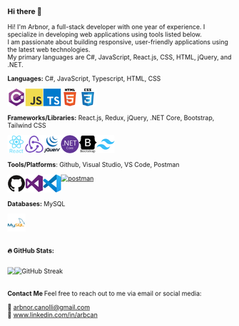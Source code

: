 ### Hi there 👋

Hi! I'm Arbnor, a full-stack developer with one year of experience. I specialize in developing web applications using tools listed below.
</br>
I am passionate about building responsive, user-friendly applications using the latest web technologies. </br>
My primary languages are  C#, JavaScript, React.js, CSS, HTML, jQuery, and .NET.


<strong>Languages:</strong> C#, JavaScript, Typescript, HTML, CSS
<div style="display:flex;">
<a href="#" rel="nofollow"> 
  <img src="https://raw.githubusercontent.com/devicons/devicon/master/icons/csharp/csharp-original.svg" alt="C#" width="40" height="40" style="max-width: 100%;"> </a>
<a href="https://developer.mozilla.org/en-US/docs/Web/JavaScript" rel="nofollow"> 
  <img src="https://raw.githubusercontent.com/devicons/devicon/master/icons/javascript/javascript-original.svg" alt="javascript" width="40" height="40" style="max-width: 100%;"> </a>
  <a href="https://www.typescriptlang.org/" rel="nofollow"> 
    <img src="https://raw.githubusercontent.com/devicons/devicon/master/icons/typescript/typescript-original.svg" alt="typescript" width="40" height="40" style="max-width: 100%;"> 
  </a>
<a href="https://www.w3.org/html/" rel="nofollow"> 
  <img src="https://raw.githubusercontent.com/devicons/devicon/master/icons/html5/html5-original-wordmark.svg" alt="html5" width="40" height="40" style="max-width: 100%;">
  </a>
  <a href="https://www.w3schools.com/css/" rel="nofollow"> 
    <img src="https://raw.githubusercontent.com/devicons/devicon/master/icons/css3/css3-original-wordmark.svg" alt="css3" width="40" height="40" style="max-width: 100%;"> 
  </a>
  </div>

<strong> Frameworks/Libraries:</strong> React.js, Redux, jQuery, .NET Core, Bootstrap, Tailwind CSS
<div style="display:flex;">
  <a href="https://reactjs.org/" rel="nofollow"> <img src="https://raw.githubusercontent.com/devicons/devicon/master/icons/react/react-original-wordmark.svg" alt="react" width="40" height="40" style="max-width: 100%;"> </a>
  <a href="https://redux.js.org" rel="nofollow"> <img src="https://raw.githubusercontent.com/devicons/devicon/master/icons/redux/redux-original.svg" alt="redux" width="40" height="40" style="max-width: 100%;"> </a>
    <a href="https://redux.js.org" rel="nofollow"> <img src="https://raw.githubusercontent.com/devicons/devicon/master/icons/jquery/jquery-original-wordmark.svg" alt="jQuery" width="40" height="40" style="max-width: 100%;"> </a>
    <a href="#"> <img src="https://raw.githubusercontent.com/devicons/devicon/master/icons/dotnetcore/dotnetcore-original.svg" alt=".NET" width="40" height="40" style="max-width: 100%;"> </a>
      <a href="https://getbootstrap.com" rel="nofollow"> <img src="https://raw.githubusercontent.com/devicons/devicon/master/icons/bootstrap/bootstrap-plain-wordmark.svg" alt="bootstrap" width="40" height="40" style="max-width: 100%;"> </a>
  </a>
    <a href="#" rel="nofollow"> <img src="https://raw.githubusercontent.com/devicons/devicon/master/icons/tailwindcss/tailwindcss-plain.svg" alt="Tailwind" width="40" height="40" style="max-width: 100%;"> </a>
  </a>
  </div>

<strong>Tools/Platforms</strong>: Github, Visual Studio, VS Code, Postman
<div style="display:flex;">
  <a href="#" rel="nofollow"> 
  <img src="https://raw.githubusercontent.com/devicons/devicon/master/icons/github/github-original.svg" alt="github" width="40" height="40" style="max-width: 100%;"> 
  </a>
  <a href="#" rel="nofollow"> 
  <img src="https://raw.githubusercontent.com/devicons/devicon/master/icons/visualstudio/visualstudio-plain.svg" alt="Visual Studio" width="40" height="40" style="max-width: 100%;"> 
  </a>
   <a href="#" rel="nofollow"> 
  <img src="https://raw.githubusercontent.com/devicons/devicon/1119b9f84c0290e0f0b38982099a2bd027a48bf1/icons/vscode/vscode-original.svg" alt="VS Code" width="40" height="40" style="max-width: 100%;"> 
  </a>
  <a href="https://postman.com" rel="nofollow"> 
  <img src="https://camo.githubusercontent.com/93b32389bf746009ca2370de7fe06c3b5146f4c99d99df65994f9ced0ba41685/68747470733a2f2f7777772e766563746f726c6f676f2e7a6f6e652f6c6f676f732f676574706f73746d616e2f676574706f73746d616e2d69636f6e2e737667" alt="postman" width="40" height="40" data-canonical-src="https://www.vectorlogo.zone/logos/getpostman/getpostman-icon.svg" style="max-width: 100%;"> 
  </a>
  </div>
  
<strong> Databases:</strong> MySQL
<div style="display:flex;">
  <a href="https://www.mysql.com/" rel="nofollow"> <img src="https://raw.githubusercontent.com/devicons/devicon/master/icons/mysql/mysql-original-wordmark.svg" alt="mysql" width="40" height="40" style="max-width: 100%;"> </a>
  </div>
  </br>
 <strong><p>🔥 GitHub Stats:</p></strong> 
<div style="display:flex;">
<p>
  <img src="https://github-readme-stats.vercel.app/api/top-langs?username=arbnorcanolli&show_icons=true&locale=en&layout=compact"/>
  </p>
<p>
  <img src="https://streak-stats.demolab.com/?user=arbnorcanolli" alt="GitHub Streak" />
  </p>
</div>
</br>
<strong>Contact Me </strong>
Feel free to reach out to me via email or social media:

📧 arbnor.canolli@gmail.com
</br>
🔗 www.linkedin.com/in/arbcan
